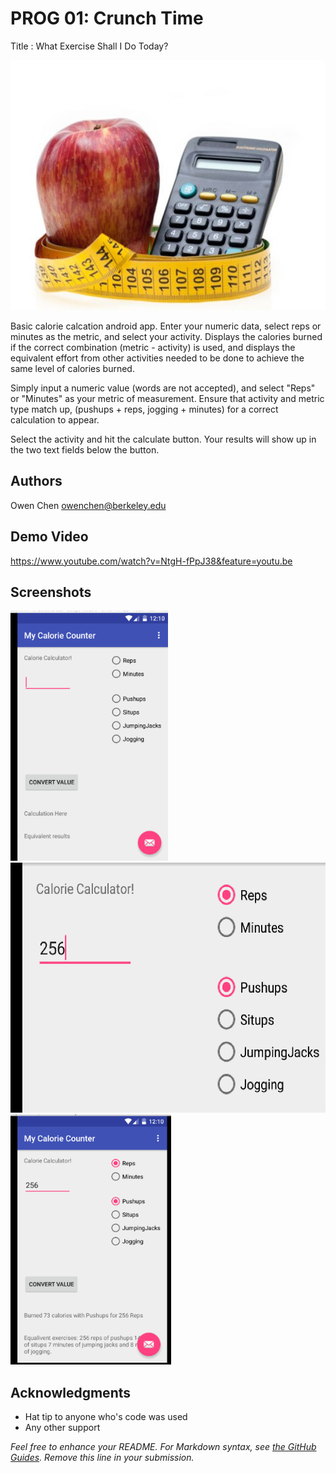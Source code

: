 # PROG 01: Crunch Time

Title : What Exercise Shall I Do Today? 

<img src="CaloriesTitleImg.jpg" height="400" alt="Screenshot"/>

Basic calorie calcation android app. Enter your numeric data, select reps or minutes as the metric, and select your activity. Displays the calories burned if the correct combination (metric - activity) is used, and displays the equivalent effort from other activities needed to be done to achieve the same level of calories burned.

Simply input a numeric value (words are not accepted), and select "Reps" or "Minutes" as your metric of measurement. Ensure that activity and metric type match up, (pushups + reps, jogging + minutes) for a correct calculation to appear.

Select the activity and hit the calculate button. Your results will show up in the two text fields below the button.


## Authors

Owen Chen owenchen@berkeley.edu

## Demo Video

https://www.youtube.com/watch?v=NtgH-fPpJ38&feature=youtu.be

## Screenshots

<img src="screenshots/MainScreen.png" height="400" alt="Screenshot"/>
<img src="screenshots/InputCalorie.png" height="400" alt="Screenshot"/>
<img src="screenshots/ResultCalorie.png" height="400" alt="Screenshot"/>


## Acknowledgments

* Hat tip to anyone who's code was used
* Any other support

*Feel free to enhance your README. For Markdown syntax, see [the GitHub Guides](https://guides.github.com/features/mastering-markdown/). Remove this line in your submission.*
